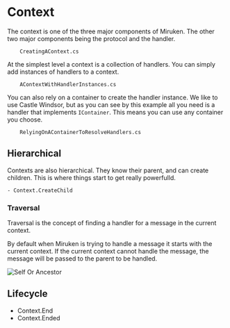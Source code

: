 # Context
The context is one of the three major components of Miruken.  The other two major components being the protocol and the handler.

```
    CreatingAContext.cs
```

At the simplest level a context is a collection of handlers. You can simply add instances of handlers to a context.

```
    AContextWithHandlerInstances.cs
```

You can also rely on a container to create the handler instance.  We like to use Castle Windsor, 
but as you can see by this example all you need is a handler that implements `IContainer`.
This means you can use any container you choose.

```
    RelyingOnAContainerToResolveHandlers.cs
```

## Hierarchical
Contexts are also hierarchical. They know their parent, and can create children.  This is where things start to get really powerfulld.

```
- Context.CreateChild
```

### Traversal

Traversal is the concept of finding a handler for a message in the current context.

By default when Miruken is trying to handle a message it starts with the current context. If the current context cannot handle
the message, the message will be passed to the parent to be handled.

![Self Or Ancestor](SelfOrAncestor.png)

## Lifecycle

- Context.End
- Context.Ended

